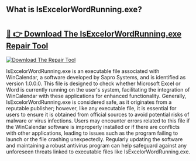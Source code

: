 ## What is IsExcelorWordRunning.exe? 

# <h2><a href="https://exedetect.com/download.php?IsExcelorWordRunning.exe">🔗 👉 Download The IsExcelorWordRunning.exe Repair Tool</a></h2>

[![Download The Repair Tool](https://exedetect.com/download-button.jpg)](https://exedetect.com/download.php?IsExcelorWordRunning.exe)

IsExcelorWordRunning.exe is an executable file associated with WinCalendar, a software developed by Sapro Systems, and is identified as version 1.0.0.0. This file is designed to check whether Microsoft Excel or Word is currently running on the user's system, facilitating the integration of WinCalendar with these applications for enhanced functionality. Generally, IsExcelorWordRunning.exe is considered safe, as it originates from a reputable publisher; however, like any executable file, it is essential for users to ensure it is obtained from official sources to avoid potential risks of malware or virus infections. Users may encounter errors related to this file if the WinCalendar software is improperly installed or if there are conflicts with other applications, leading to issues such as the program failing to launch or the file crashing unexpectedly. Regularly updating the software and maintaining a robust antivirus program can help safeguard against any unforeseen threats linked to executable files like IsExcelorWordRunning.exe.